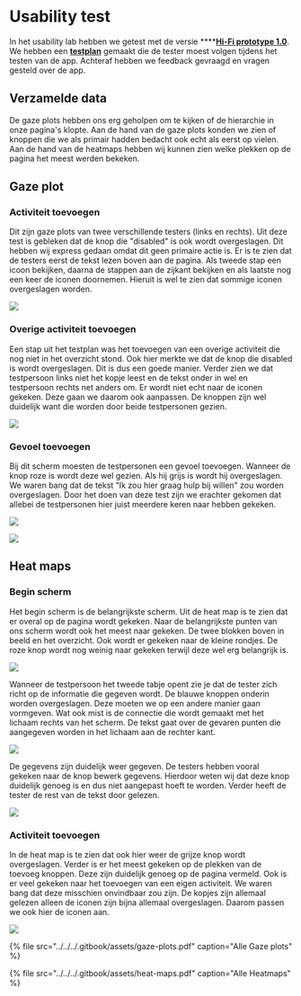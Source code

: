 # Usability test

In het usability lab hebben we getest met de versie ****[**Hi-Fi prototype 1.0**](../). We hebben een [**testplan**](testplan.md) gemaakt die de tester moest volgen tijdens het testen van de app. Achteraf hebben we feedback gevraagd en vragen gesteld over de app. 

## Verzamelde data

De gaze plots hebben ons erg geholpen om te kijken of de hierarchie in onze pagina's klopte. Aan de hand van de gaze plots konden we zien of knoppen die we als primair hadden bedacht ook echt als eerst op vielen. Aan de hand van de heatmaps hebben wij kunnen zien welke plekken op de pagina het meest werden bekeken.

## Gaze plot

### Activiteit toevoegen

Dit zijn gaze plots van twee verschillende testers \(links en rechts\). Uit deze test is gebleken dat de knop die "disabled" is ook wordt overgeslagen. Dit hebben wij express gedaan omdat dit geen primaire actie is. Er is te zien dat de testers eerst de tekst lezen boven aan de pagina. Als tweede stap een icoon bekijken, daarna de stappen aan de zijkant bekijken en als laatste nog een keer de iconen doornemen. Hieruit is wel te zien dat sommige iconen overgeslagen worden.

![](../../../.gitbook/assets/schermafbeelding-2019-01-18-om-11.33.31.png)

### Overige activiteit toevoegen

Een stap uit het testplan was het toevoegen van een overige activiteit die nog niet in het overzicht stond. Ook hier merkte we dat de knop die disabled is wordt overgeslagen. Dit is dus een goede manier. Verder zien we dat testpersoon links niet het kopje leest en de tekst onder in wel en testpersoon rechts net anders om. Er wordt niet echt naar de iconen gekeken. Deze gaan we daarom ook aanpassen. De knoppen zijn wel duidelijk want die worden door beide testpersonen gezien.

![](../../../.gitbook/assets/schermafbeelding-2019-01-18-om-11.33.41.png)

### Gevoel toevoegen

Bij dit scherm moesten de testpersonen een gevoel toevoegen. Wanneer de knop roze is wordt deze wel gezien. Als hij grijs is wordt hij overgeslagen. We waren bang dat de tekst "Ik zou hier graag hulp bij willen" zou worden overgeslagen. Door het doen van deze test zijn we erachter gekomen dat allebei de testpersonen hier juist meerdere keren naar hebben gekeken.

![](../../../.gitbook/assets/schermafbeelding-2019-01-18-om-11.33.36.png)

![](../../../.gitbook/assets/schermafbeelding-2019-01-18-om-11.50.00.png)

## Heat maps

### Begin scherm

Het begin scherm is de belangrijkste scherm. Uit de heat map is te zien dat er overal op de pagina wordt gekeken. Naar de belangrijkste punten van ons scherm wordt ook het meest naar gekeken. De twee blokken boven in beeld en het overzicht. Ook wordt er gekeken naar de kleine rondjes. De roze knop wordt nog weinig naar gekeken terwijl deze wel erg belangrijk is.

![](../../../.gitbook/assets/22.png)

Wanneer de testpersoon het tweede tabje opent zie je dat de tester zich richt op de informatie die gegeven wordt. De blauwe knoppen onderin worden overgeslagen. Deze moeten we op een andere manier gaan vormgeven. Wat ook mist is de connectie die wordt gemaakt met het lichaam rechts van het scherm. De tekst gaat over de gevaren punten die aangegeven worden in het lichaam aan de rechter kant.

![](../../../.gitbook/assets/34.png)

De gegevens zijn duidelijk weer gegeven. De testers hebben vooral gekeken naar de knop bewerk gegevens. Hierdoor weten wij dat deze knop duidelijk genoeg is en dus niet aangepast hoeft te worden. Verder heeft de tester de rest van de tekst door gelezen.

![](../../../.gitbook/assets/25.png)

### 

### Activiteit toevoegen

In de heat map is te zien dat ook hier weer de grijze knop wordt overgeslagen. Verder is er het meest gekeken op de plekken van de toevoeg knoppen. Deze zijn duidelijk genoeg op de pagina vermeld. Ook is er veel gekeken naar het toevoegen van een eigen activiteit. We waren bang dat deze misschien onvindbaar zou zijn. De kopjes zijn allemaal gelezen alleen de iconen zijn bijna allemaal overgeslagen. Daarom passen we ook hier de iconen aan.

![](../../../.gitbook/assets/31.png)

{% file src="../../../.gitbook/assets/gaze-plots.pdf" caption="Alle Gaze plots" %}

{% file src="../../../.gitbook/assets/heat-maps.pdf" caption="Alle Heatmaps" %}

